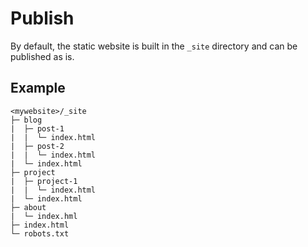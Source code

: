 <!--
description: "How to publish your generated website."
repository: https://github.com/Cecilapp/Cecil/edit/master/docs/
file: 6.Publish.md
next: library
-->

# Publish

By default, the static website is built in the `_site` directory and can be published as is.

## Example

```text
<mywebsite>/_site
├─ blog
|  ├─ post-1
|  |  └─ index.html
|  ├─ post-2
|  |  └─ index.html
|  └─ index.html
├─ project
|  ├─ project-1
|  |  └─ index.html
|  └─ index.html
├─ about
|  └─ index.hml
├─ index.html
└─ robots.txt
```
